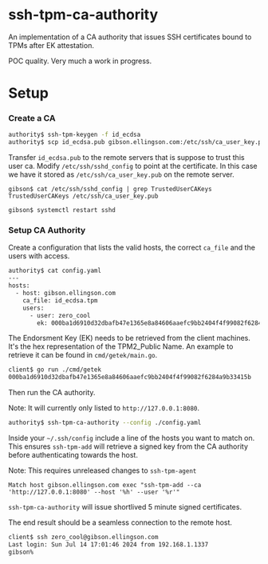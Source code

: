 ssh-tpm-ca-authority
====================

An implementation of a CA authority that issues SSH certificates bound to TPMs
after EK attestation.


POC quality. Very much a work in progress.

# Setup

### Create a CA
```sh
authority$ ssh-tpm-keygen -f id_ecdsa
authority$ scp id_ecdsa.pub gibson.ellingson.com:/etc/ssh/ca_user_key.pub
```

Transfer `id_ecdsa.pub` to the remote servers that is suppose to trust this user
ca. Modify `/etc/ssh/sshd_config` to point at the certificate. In this case we
have it stored as `/etc/ssh/ca_user_key.pub` on the remote server.

```
gibson$ cat /etc/ssh/sshd_config | grep TrustedUserCAKeys
TrustedUserCAKeys /etc/ssh/ca_user_key.pub

gibson$ systemctl restart sshd
```

### Setup CA Authority

Create a configuration that lists the valid hosts, the correct `ca_file` and the
users with access.

```sh
authority$ cat config.yaml
---
hosts:
  - host: gibson.ellingson.com
    ca_file: id_ecdsa.tpm
    users:
      - user: zero_cool
        ek: 000ba1d6910d32dbafb47e1365e8a84606aaefc9bb2404f4f99082f6284a9b33415b
```

The Endorsment Key (EK) needs to be retrieved from the client machines. It's the
hex representation of the TPM2_Public Name. An example to retrieve it can be
found in `cmd/getek/main.go`.

```sh
client$ go run ./cmd/getek
000ba1d6910d32dbafb47e1365e8a84606aaefc9bb2404f4f99082f6284a9b33415b
```

Then run the CA authority.

Note: It will currently only listed to `http://127.0.0.1:8080`.

```sh
authority$ ssh-tpm-ca-authority --config ./config.yaml
```

Inside your `~/.ssh/config` include a line of the hosts you want to match on.
This ensures `ssh-tpm-add` will retrieve a signed key from the CA authority
before authenticating towards the host.

Note: This requires unreleased changes to `ssh-tpm-agent`

```ssh
Match host gibson.ellingson.com exec "ssh-tpm-add --ca 'http://127.0.0.1:8080' --host '%h' --user '%r'"
```

`ssh-tpm-ca-authority` will issue shortlived 5 minute signed certificates.

The end result should be a seamless connection to the remote host.

```sh
client$ ssh zero_cool@gibson.ellingson.com
Last login: Sun Jul 14 17:01:46 2024 from 192.168.1.1337
gibson%
```
